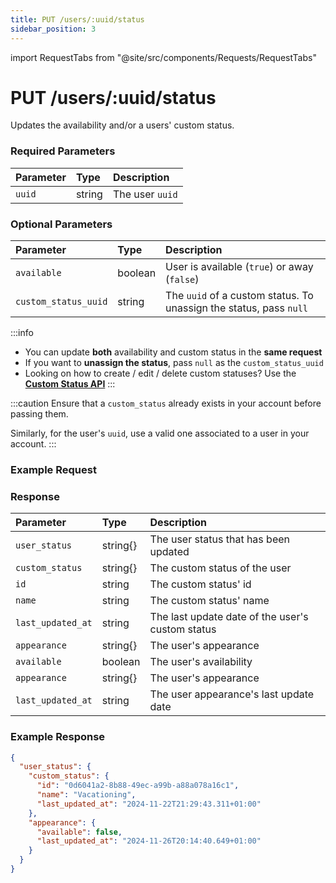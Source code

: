 ```yaml
---
title: PUT /users/:uuid/status
sidebar_position: 3
---
```


import RequestTabs from "@site/src/components/Requests/RequestTabs"

# PUT /users/:uuid/status

Updates the availability and/or a users' custom status.

### Required Parameters

| Parameter | Type   | Description     |
| :-------- | :----- | :-------------- |
| `uuid`    | string | The user `uuid` |

### Optional Parameters

| Parameter            | Type    | Description                                                        |
| :------------------- | :------ | :----------------------------------------------------------------- |
| `available`          | boolean | User is available (`true`) or away (`false`)                       |
| `custom_status_uuid` | string  | The `uuid` of a custom status. To unassign the status, pass `null` |

:::info
- You can update **both** availability and custom status in the **same request**
- If you want to **unassign the status**, pass `null` as the `custom_status_uuid`
- Looking on how to create / edit / delete custom statuses? Use the **[Custom Status API](/api/reference/custom_status_api/introduction)**
:::

:::caution
Ensure that a `custom_status` already exists in your account before passing them.

Similarly, for the user's `uuid`, use a valid one associated to a user in your account.
:::

### Example Request

<RequestTabs endpoint="users_api" request="put_user_status"/>

### Response

| Parameter         | Type     | Description                                      |
| :---------------- | :------- | :----------------------------------------------- |
| `user_status`     | string{} | The user status that has been updated            |
| `custom_status`   | string{} | The custom status of the user                    |
| `id`              | string   | The custom status' id                            |
| `name`            | string   | The custom status' name                          |
| `last_updated_at` | string   | The last update date of the user's custom status |
| `appearance`      | string{} | The user's appearance                            |
| `available`       | boolean  | The user's availability                          |
| `appearance`      | string{} | The user's appearance                            |
| `last_updated_at` | string   | The user appearance's last update date           |

### Example Response

```json title=response.json
{
  "user_status": {
    "custom_status": {
      "id": "0d6041a2-8b88-49ec-a99b-a88a078a16c1",
      "name": "Vacationing",
      "last_updated_at": "2024-11-22T21:29:43.311+01:00"
    },
    "appearance": {
      "available": false,
      "last_updated_at": "2024-11-26T20:14:40.649+01:00"
    }
  }
}
```

